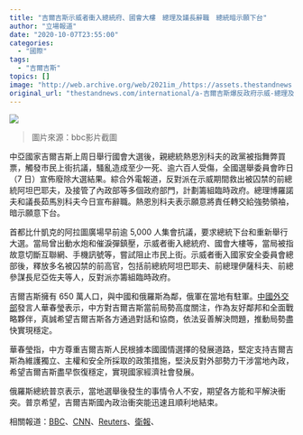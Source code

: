 ```yaml
---
title: "吉爾吉斯示威者衝入總統府、國會大樓　總理及議長辭職　總統暗示願下台"
author: "立場報道"
date: "2020-10-07T23:55:00"
categories:
  - "國際"
tags:
  - "吉爾吉斯"
topics: []
image: "http://web.archive.org/web/2021im_/https://assets.thestandnews.com/media/photos/Screenshot202020-10-0720at2011.32.4520PM20copy_NKios_5JrIVLD.png"
original_url: "thestandnews.com/international/a-吉爾吉斯爆反政府示威-總理及議長宣布辭職-總統暗示願意下台"
---
```

![](http://web.archive.org/web/2021im_/https://assets.thestandnews.com/media/photos/Screenshot202020-10-0720at2011.32.4520PM20copy_NKios_5JrIVLD.png)
> 圖片來源：bbc影片截圖

中亞國家吉爾吉斯上周日舉行國會大選後，親總統熱恩別科夫的政黨被指舞弊買票，觸發市民上街抗議，騷亂造成至少一死、逾六百人受傷，全國選舉委員會昨日（7 日）宣佈廢除大選結果。綜合外電報道，反對派在示威期間救出被囚禁的前總統阿坦巴耶夫，及接管了內政部等多個政府部門，計劃籌組臨時政府。總理博羅諾夫和議長茹馬別科夫今日宣布辭職。熱恩別科夫表示願意將責任轉交給強勢領袖，暗示願意下台。

首都比什凱克的阿拉圖廣場早前逾 5,000 人集會抗議，要求總統下台和重新舉行大選。當局曾出動水炮和催淚彈鎮壓，示威者衝入總統府、國會大樓等，當局被指故意切斷互聯網、手機訊號等，嘗試阻止市民上街。示威者衝入國家安全委員會總部後，釋放多名被囚禁的前高官，包括前總統阿坦巴耶夫、前總理伊薩科夫、前總參謀長尼亞佐夫等人，反對派亦籌組臨時政府。

吉爾吉斯擁有 650 萬人口，與中國和俄羅斯為鄰，俄軍在當地有駐軍。[中國外交部](http://web.archive.org/web/20211229132209/https://www.fmprc.gov.cn/web/wjdt_674879/fyrbt_674889/t1822247.shtml)發言人華春瑩表示，中方對吉爾吉斯當前局勢高度關注，作為友好鄰邦和全面戰略夥伴，真誠希望吉爾吉斯各方通過對話和協商，依法妥善解決問題，推動局勢盡快實現穩定。

華春瑩指，中方尊重吉爾吉斯人民根據本國國情選擇的發展道路，堅定支持吉爾吉斯為維護獨立、主權和安全所採取的政策措施，堅決反對外部勢力干涉當地內政，希望吉爾吉斯盡早恢復穩定，實現國家經濟社會發展。

俄羅斯總統普京表示，當地選舉後發生的事情令人不安，期望各方能和平解決衝突。普京希望，吉爾吉斯國內政治衝突能迅速且順利地結束。

相關報道：[BBC](http://web.archive.org/web/20211229132209/https://www.bbc.com/news/world-asia-54432037)、[CNN](http://web.archive.org/web/20211229132209/https://edition.cnn.com/2020/10/07/asia/kyrgyzstan-protesters-clashes-intl-hnk/index.html)、[Reuters](http://web.archive.org/web/20211229132209/https://www.reuters.com/article/us-kyrgyzstan-protests/protesters-and-vigilantes-scuffle-in-kyrgyz-capital-as-political-crisis-festers-idUSKBN26S0G7)、[衛報](http://web.archive.org/web/20211229132209/https://www.theguardian.com/world/2020/oct/06/kyrgyzstan-election-result-declared-invalid-after-mass-protests)、
